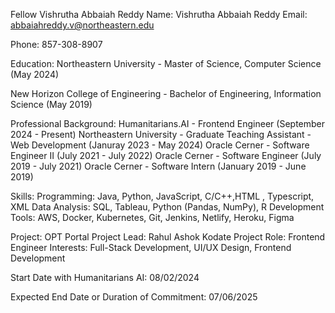 Fellow Vishrutha Abbaiah Reddy
Name: Vishrutha Abbaiah Reddy
Email: abbaiahreddy.v@northeastern.edu

Phone: 857-308-8907

Education:
Northeastern University - Master of Science, Computer Science (May 2024)

New Horizon College of Engineering - Bachelor of Engineering, Information Science (May 2019)

Professional Background:
Humanitarians.AI - Frontend Engineer (September 2024 - Present)
Northeastern University - Graduate Teaching Assistant - Web Development (Januray 2023 - May 2024)
Oracle Cerner - Software Engineer II (July 2021 - July 2022)
Oracle Cerner - Software Engineer (July 2019 - July 2021)
Oracle Cerner - Software Intern (January 2019 - June 2019)


Skills:
Programming: Java, Python, JavaScript, C/C++,HTML , Typescript, XML
Data Analysis: SQL, Tableau, Python (Pandas, NumPy), R
Development Tools: AWS, Docker, Kubernetes, Git, Jenkins, Netlify, Heroku, Figma

Project: OPT Portal
Project Lead: Rahul Ashok Kodate
Project Role: Frontend Engineer
Interests: Full-Stack Development, UI/UX Design, Frontend Development

Start Date with Humanitarians AI:
08/02/2024

Expected End Date or Duration of Commitment:
07/06/2025
